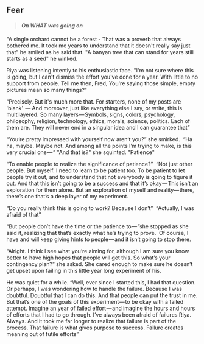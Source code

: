 ## Fear
> #### *On WHAT was going on*

"A single orchard cannot be a forest - That was a proverb that always bothered me. It took me years to understand that it doesn't really say just that" he smiled as he said that. "A banyan tree that can stand for years still starts as a seed" he winked. 

Riya was listening intently to his enthusiastic face. "I'm not sure where this is going, but I can't dismiss the effort you've done for a year. With little to no support from people. Tell me then, Fred, You're saying those simple, empty pictures mean so many things?"

“Precisely. But it's much more that. For starters, none of my posts are 'blank'  — And moreover, just like everything else I say, or write, this is multilayered. So many layers — Symbols, signs, colors, psychology, philosophy, religion, technology, ethics, morals, science, politics. Each of them are. They will never end in a singular idea and I can guarantee that”

“You’re pretty impressed with yourself now aren’t you?” she smirked. 
“Ha ha, maybe. Maybe not. And among all the points I’m trying to make, is this very crucial one — ”
"And that is?" she squinted. 
"Patience" 

“To enable people to realize the significance of patience?” 
“Not just other people. But myself. I need to learn to be patient too. To be patient to let people try it out, and to understand that not everybody is going to figure it out. And that this isn’t going to be a success and that it’s okay — This isn’t an exploration for them alone. But an exploration of myself and reality— there, there’s one that’s a deep layer of my experiment. 


“Do you really think this is going to work? Because I don’t” 
“Actually, I was afraid of that”

“But people don’t have the time or the patience to — ”she stopped as she said it, realizing that that’s exactly what he’s trying to prove. 
Of course, I have and will keep giving hints to people — and it isn’t going to stop there. 

“Alright. I think I see what you’re aiming for, although I am sure you know better to have high hopes that people will get this. So what’s your contingency plan?” she asked. She cared enough to make sure he doesn’t get upset upon failing in this little year long experiment of his. 

He was quiet for a while. “Well, ever since I started this, I had that question. Or perhaps, I was wondering how to handle the failure. Because I was doubtful. Doubtful that I can do this. And that people can put the trust in me. But that’s one of the goals of this experiment — to be okay with a failed attempt. Imagine an year of failed effort — and imagine the hours and hours of efforts that I had to go through. I’ve always been afraid of failures Riya. Always. And it took me far longer to realize that failure is part of the process. That failure is what gives purpose to success. Failure creates meaning out of futile efforts”
